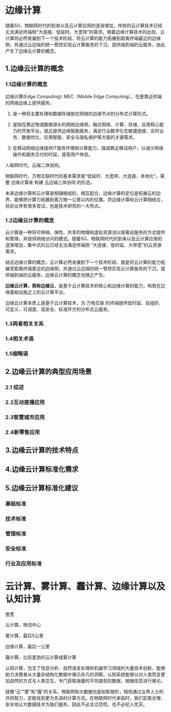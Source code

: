 # 边缘计算
随着5G、物联网时代的到来以及云计算应用的逐渐增加，传统的云计算技术已经无法满足终端侧“大连接、低延时、大宽带”的需求。随着边缘计算技术的出现，云计算将必然发展到下一个技术阶段，将云计算的能力拓展到距离终端最近的边缘侧，并通过云边端的统一管控实现云计算服务的下沉，提供端到端的云服务，由此产生了边缘云计算的概念。


## 1.边缘云计算的概念
### 1.1边缘计算的概念

边缘计算(Edge Computing): MEC（Mobile Edge Computing），在更靠近终端的网络边缘上提供服务。

1. 是一种将主要处理和数据存储放在网络的边缘节点的分布式计算形式。

2. 是指在靠近物或数据源头的网络边缘侧，融合网络、计算、存储、应用核心能力的开放平台，就近提供边缘智能服务，满足行业数字化在敏捷连接、实时业务、数据优化、应用智能、安全与隐私保护等方面的关键需求。

3. 在移动网络边缘提供IT服务环境和计算能力，强调靠近移动用户，以减少网络操作和服务交付的时延，提高用户体验。

人联网时代，云端二体协同。

物联网时代，万物互联时代的基本需求是“低延时、大宽带、大连接、本地化”。需要 边缘计算来 构建 云边端三体协同 的形态。


未来边缘计算和云计算是相辅相成的，相互配合，边缘计算的定位是拓展云的边界，能够把计算力拓展到离万物一公里以内的位置。将边缘计算和云计算相结合，目前业界有很多尝试，也是技术研究的一大热点。

### 1.2边缘云计算的概念
云计算是一种将可伸缩、弹性、共享的物理和虚拟资源池以按需自服务的方式提供和管理，并提供网络访问的模式。随着5G、物联网时代的到来以及云计算应用的逐渐增加，集中式的云已经无法满足终端侧 “大连接、低时延、大带宽”的云资源需求。

结合边缘计算的概念，云计算必然发展到下一个技术阶段，就是将云计算的能力拓展至距离终端更近的边缘侧，并通过云边端的统一管控实现云计算服务的下沉，提供端到端的云服务，边缘云计算的概念也随之产生。

**边缘云计算，简称边缘云**，是基于云计算技术的核心和边缘计算的能力，构筑在边缘基础设施之上的云计算平台。

边缘云计算本质上是基于云计算技术，为 万物互联 的终端提供低时延、自组织、可定义、可调度、高安全、标准开方的分布式云服务。


### 1.3两者相关关系




### 1.4相关术语



### 1.5缩略语

## 2.边缘云计算的典型应用场景

### 2.1 综述

### 2.2互动直播应用


### 2.3智慧城市应用



### 2.4新零售应用

## 3.边缘云计算的技术特点



## 4.边缘云计算标准化需求

## 5.边缘云计算标准化建议

### 基础标准



### 技术标准



### 管理标准



### 安全标准


### 行业及应用标准



# 云计算、雾计算、霾计算、边缘计算以及认知计算

[参考](https://blog.csdn.net/gongxifacai_believe/article/details/78655659)

云计算，物流中心

雾计算，最后5公里

边缘计算，最后一公里

霾计算，比较差劲的云计算或雾计算

认知计算，包含了信息分析、自然语言处理和机器学习领域的大量技术创新，能够助力决策者从大量非结构化数据中揭示非凡的洞察。认知系统能够以对人类而言更加自然的方式与人类交互，专门获取海量的不同类型的数据，根据信息进行推论。

就像“云”“雾”和“霾”的关系，物联网和大数据也是如影随形，相信通过业界人士的共同努力，定能找到更为先进的计算方式。在物联网时代来临时，我们定能合理、安全地让大数据技术为我们服务，因此不必太过恐慌，也不必杞人忧天。


